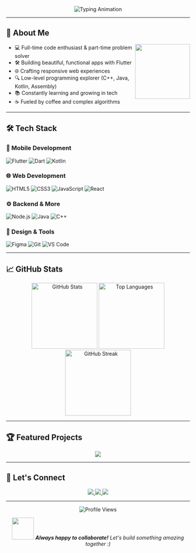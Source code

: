 <!-- GitHub README for Haseeb Tariq -->

<div align="center">
  <img src="https://readme-typing-svg.demolab.com?font=Fira+Code&size=30&duration=3000&pause=500&color=5D3FD3&center=true&vCenter=true&width=600&lines=Hi+%F0%9F%91%8B%2C+I'm+Haseeb+Tariq;Flutter+App+Developer;Full+Stack+Web+Developer;UI%2FUX+Enthusiast" alt="Typing Animation" />
</div>

---

## 🚀 About Me

<p align="center">
  <img align="right" src="https://media.giphy.com/media/M9gbBd9nbDrOTu1Mqx/giphy.gif" width="150" />
  
  - 💻 Full-time code enthusiast & part-time problem solver
  - 🛠️ Building beautiful, functional apps with Flutter
  - 🌐 Crafting responsive web experiences
  - 🔍 Low-level programming explorer (C++, Java, Kotlin, Assembly)
  - 📚 Constantly learning and growing in tech
  - ☕ Fueled by coffee and complex algorithms
</p>

---

## 🛠️ Tech Stack

### 📱 Mobile Development
![Flutter](https://img.shields.io/badge/Flutter-02569B?style=for-the-badge&logo=flutter&logoColor=white)
![Dart](https://img.shields.io/badge/Dart-0175C2?style=for-the-badge&logo=dart&logoColor=white)
![Kotlin](https://img.shields.io/badge/Kotlin-7F52FF?style=for-the-badge&logo=kotlin&logoColor=white)

### 🌐 Web Development
![HTML5](https://img.shields.io/badge/HTML5-E34F26?style=for-the-badge&logo=html5&logoColor=white)
![CSS3](https://img.shields.io/badge/CSS3-1572B6?style=for-the-badge&logo=css3&logoColor=white)
![JavaScript](https://img.shields.io/badge/JavaScript-F7DF1E?style=for-the-badge&logo=javascript&logoColor=black)
![React](https://img.shields.io/badge/React-20232A?style=for-the-badge&logo=react&logoColor=61DAFB)

### ⚙️ Backend & More
![Node.js](https://img.shields.io/badge/Node.js-339933?style=for-the-badge&logo=nodedotjs&logoColor=white)
![Java](https://img.shields.io/badge/Java-ED8B00?style=for-the-badge&logo=openjdk&logoColor=white)
![C++](https://img.shields.io/badge/C++-00599C?style=for-the-badge&logo=c%2B%2B&logoColor=white)

### 🎨 Design & Tools
![Figma](https://img.shields.io/badge/Figma-F24E1E?style=for-the-badge&logo=figma&logoColor=white)
![Git](https://img.shields.io/badge/Git-F05032?style=for-the-badge&logo=git&logoColor=white)
![VS Code](https://img.shields.io/badge/VS_Code-007ACC?style=for-the-badge&logo=visual-studio-code&logoColor=white)

---

## 📈 GitHub Stats

<div align="center">
<img height="180em" src="https://github-readme-stats-haseebawan45.vercel.app/api?username=haseebawan45&show_icons=true&theme=radical&include_all_commits=true&count_private=true" alt="GitHub Stats" />
  <img height="180em" src="https://github-readme-stats-haseebawan45.vercel.app/api/top-langs/?username=haseebawan45&layout=compact&langs_count=8&theme=radical" alt="Top Languages" />
  <img height="180em" src="https://github-readme-streak-stats.demolab.com?user=haseebawan45&theme=radical" alt="GitHub Streak" /></div>

---

## 🏆 Featured Projects

<div align="center">
  <a href="https://github.com/haseebawan45/Specialist_Doctors">
    <img align="center" src="https://github-readme-stats.vercel.app/api/pin/?username=haseebawan45&repo=Specialist_Doctors&theme=radical" />
  </a>
</div>

---

## 🌟 Let's Connect

<div align="center">
  <a href="https://www.linkedin.com/in/haseeb-awan-7307582a4/">
    <img src="https://img.shields.io/badge/LinkedIn-0077B5?style=for-the-badge&logo=linkedin&logoColor=white" />
  </a>
  <a href="mailto:haseebawang4545@gmail.com">
    <img src="https://img.shields.io/badge/Gmail-D14836?style=for-the-badge&logo=gmail&logoColor=white" />
  </a>
  <a href="#">
    <img src="https://img.shields.io/badge/Portfolio-%23000000.svg?style=for-the-badge&logo=firefox&logoColor=#FF7139" />
  </a>
</div>

---

<div align="center">
  <img src="https://komarev.com/ghpvc/?username=haseebawan45&label=Profile%20views&color=0e75b6&style=flat" alt="Profile Views" />
</div>

<p align="center">
  <img src="https://media.giphy.com/media/LnQjpWaON8nhr21vNW/giphy.gif" width="60"> 
  <em><b>Always happy to collaborate!</b> Let's build something amazing together :)</em>
</p>
